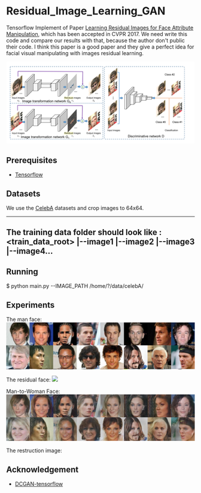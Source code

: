 # Residual_Image_Learning_GAN
Tensorflow Implement of Paper [Learning Residual Images for Face Attribute Manipulation](https://arxiv.org/abs/1612.05363), which has been accepted in CVPR 2017. We need write this code and compare our results with that, because the author don't public their code. I think this paper is a good paper and they give a perfect idea for facial visual manipulating with images residual learning.

![image](imgs/paper_caption.PNG)


## Prerequisites

+ [Tensorflow](http://tensorflow.org/)


## Datasets
We use the [CelebA](http://mmlab.ie.cuhk.edu.hk/projects/CelebA.html) datasets and crop images to 64x64.

---------------------------------------------
The training data folder should look like : 
<train_data_root>
                |--image1
                |--image2
                |--image3
                |--image4...
---------------------------------------------

## Running

  $ python main.py --IMAGE_PATH /home/?/data/celebA/
 
## Experiments

The man face:
![](imgs/m.png)

The residual face:
![](imgsm_r.png)

Man-to-Woman Face:
![](imgs/m_wm.png)

The restruction image:

## Acknowledgement
+ [DCGAN-tensorflow](https://github.com/carpedm20/DCGAN-tensorflow)
